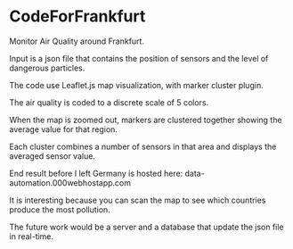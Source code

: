 # CodeForFrankfurt
Monitor Air Quality around Frankfurt. 

Input is a json file that contains the position of sensors and the level of dangerous particles.

The code use Leaflet.js map visualization, with marker cluster plugin.

The air quality is coded to a discrete scale of 5 colors.

When the map is zoomed out, markers are clustered together showing the average value for that region.

Each cluster combines a number of sensors in that area and displays the averaged sensor value. 

End result before I left Germany is hosted here: data-automation.000webhostapp.com

It is interesting because you can scan the map to see which countries produce the most pollution.

The future work would be a server and a database that update the json file in real-time.

